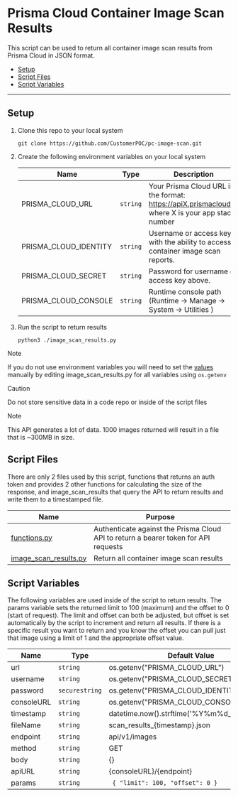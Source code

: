 # Prisma Cloud Container Image Scan Results

This script can be used to return all container image scan results from Prisma Cloud in JSON format.

- [Setup](#setup)
- [Script Files](#script-files)
- [Script Variables](#script-variables)

-----

## Setup

1. Clone this repo to your local system

    ```shell
    git clone https://github.com/CustomerPOC/pc-image-scan.git
    ```

2. Create the following environment variables on your local system

    | Name | Type | Description |
    |------|------|-------------|
    | PRISMA_CLOUD_URL | `string` | Your Prisma Cloud URL in the format: https://apiX.prismacloud.io where X is your app stack number
    | PRISMA_CLOUD_IDENTITY | `string` | Username or access key with the ability to access container image scan reports.
    | PRISMA_CLOUD_SECRET | `string` | Password for username or access key above.
    | PRISMA_CLOUD_CONSOLE | `string` | Runtime console path (Runtime -> Manage -> System -> Utilities )


3. Run the script to return results

    ```shell
    python3 ./image_scan_results.py
    ```

> [!NOTE]
> If you do not use environment variables you will need to set the [values](#script-variables) 
> manually by editing image_scan_results.py for all variables using `os.getenv`

> [!CAUTION]
> Do not store sensitive data in a code repo or inside of the script files

> [!NOTE]
> This API generates a lot of data. 1000 images returned will result in a file that is ~300MB in size. 


## Script Files

There are only 2 files used by this script, functions that returns an auth token and provides 2 other functions for calculating the size
of the response, and image_scan_results that query the API to return results and write them to a timestamped file.

 | Name | Purpose | 
 |------|------|
 | [functions.py](./Python/functions.py) | Authenticate against the Prisma Cloud API to return a bearer token for API requests | 
 | [image_scan_results.py](./Python/image_scan_results.py) | Return all container image scan results |
 

## Script Variables

The following variables are used inside of the script to return results. The params variable sets the returned limit to 100 (maximum) and the offset to 0 (start of request). The limit and offset can both be adjusted, but offset is set automatically by the script to increment and return all results. If there is a specific result you want to return and you know the offset you can pull just that image using a limit of 1 and the appropriate offset value.


 | Name | Type | Default Value |
 |------|------|-------------|
 | url | `string` | os.getenv("PRISMA_CLOUD_URL")
 | username | `string` | os.getenv("PRISMA_CLOUD_SECRET")
 | password | `securestring` | os.getenv("PRISMA_CLOUD_IDENTITY")
 | consoleURL | `string` | os.getenv("PRISMA_CLOUD_CONSOLE")
 | timestamp | `string` | datetime.now().strftime('%Y%m%d_%H%M%S')
 | fileName | `string` | scan_results_{timestamp}.json
 | endpoint | `string` | api/v1/images
 | method | `string` | GET
 | body | `string` | {}
 | apiURL | `string` | {consoleURL}/{endpoint}
 | params | `string` | ``` { "limit": 100, "offset": 0 }```
